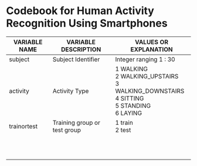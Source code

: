 Codebook for Human Activity Recognition Using Smartphones
==============================================


| VARIABLE NAME  | VARIABLE DESCRIPTION  | VALUES OR EXPLANATION  |
|---|---|---|
| subject   | Subject Identifier   | Integer ranging 1 : 30   |
| activity  | Activity Type        | 1 WALKING <br>2 WALKING_UPSTAIRS <br>3 WALKING_DOWNSTAIRS <br>4 SITTING <br>5 STANDING <br>6 LAYING |
| trainortest  | Training group or test group  | 1 train <br>2 test  |
|   |   |   |
|   |   |   |
|   |   |   |
|   |   |   |
|   |   |   |
|   |   |   |
|   |   |   |
|   |   |   |
|   |   |   |
|   |   |   |
|   |   |   |

